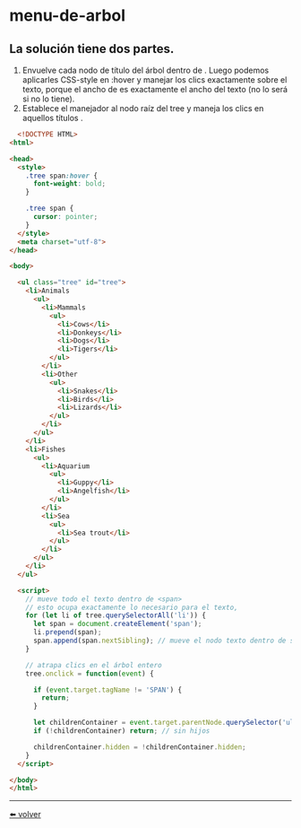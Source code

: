 # menu-de-arbol

## La solución tiene dos partes.

1.  Envuelve cada nodo de título del árbol dentro de <span>. Luego podemos aplicarles CSS-style en :hover y manejar los clics exactamente sobre el texto, porque el ancho de <span> es exactamente el ancho del texto (no lo será si no lo tiene).
2.  Establece el manejador al nodo raíz del tree y maneja los clics en aquellos títulos <span>.
  
````html
  <!DOCTYPE HTML>
<html>

<head>
  <style>
    .tree span:hover {
      font-weight: bold;
    }

    .tree span {
      cursor: pointer;
    }
  </style>
  <meta charset="utf-8">
</head>

<body>

  <ul class="tree" id="tree">
    <li>Animals
      <ul>
        <li>Mammals
          <ul>
            <li>Cows</li>
            <li>Donkeys</li>
            <li>Dogs</li>
            <li>Tigers</li>
          </ul>
        </li>
        <li>Other
          <ul>
            <li>Snakes</li>
            <li>Birds</li>
            <li>Lizards</li>
          </ul>
        </li>
      </ul>
    </li>
    <li>Fishes
      <ul>
        <li>Aquarium
          <ul>
            <li>Guppy</li>
            <li>Angelfish</li>
          </ul>
        </li>
        <li>Sea
          <ul>
            <li>Sea trout</li>
          </ul>
        </li>
      </ul>
    </li>
  </ul>

  <script>
    // mueve todo el texto dentro de <span>
    // esto ocupa exactamente lo necesario para el texto,
    for (let li of tree.querySelectorAll('li')) {
      let span = document.createElement('span');
      li.prepend(span);
      span.append(span.nextSibling); // mueve el nodo texto dentro de span
    }

    // atrapa clics en el árbol entero
    tree.onclick = function(event) {

      if (event.target.tagName != 'SPAN') {
        return;
      }

      let childrenContainer = event.target.parentNode.querySelector('ul');
      if (!childrenContainer) return; // sin hijos

      childrenContainer.hidden = !childrenContainer.hidden;
    }
  </script>

</body>
</html>
````

---
[⬅️ volver](https://github.com/VictorHugoAguilar/javascript-interview-questions-explained/blob/main/theory-event/event-delegation/readme.md#menu-de-arbol)

